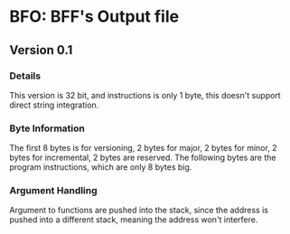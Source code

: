 # BFO: BFF's Output file
## Version 0.1
### Details
This version is 32 bit, and instructions is only 1 byte, this doesn't support direct string integration. 

### Byte Information
The first 8 bytes is for versioning, 
2 bytes for major, 2 bytes for minor, 2 bytes for incremental, 2 bytes are reserved.
The following bytes are the program instructions, which are only 8 bytes big.

### Argument Handling
Argument to functions are pushed into the stack, 
since the address is pushed into a different stack, 
meaning the address won't interfere.

